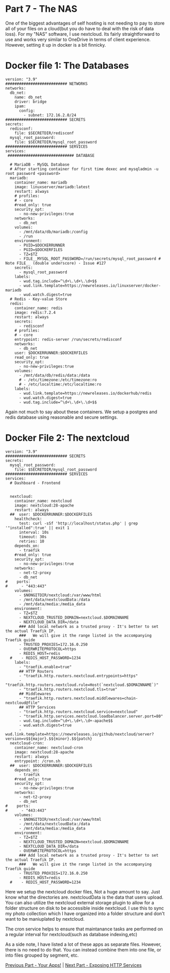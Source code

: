 # Part 7 - The NAS


One of the biggest advantages of self hosting is not needing to pay to store all of your files on a cloud(but you do have to deal with the risk of data loss). For my "NAS" software, I use nextcloud. Its fairly straightforward to use and works very similar to OneDrive in terms of client experience. However, setting it up in docker is a bit finnicky.


# Docker file 1: The Databases
```
version: "3.9"
########################### NETWORKS
networks:
  db_net:
    name: db_net
    driver: bridge
    ipam:
      config:
        - subnet: 172.16.2.0/24
########################### SECRETS
secrets:
  redisconf:
    file: $SECRETDIR/redisconf
  mysql_root_password:
    file: $SECRETDIR/mysql_root_password
########################### SERVICES
services:
 ############################# DATABASE

  # MariaDB - MySQL Database
  # After starting container for first time dexec and mysqladmin -u root password <password>
  mariadb:
    container_name: mariadb
    image: linuxserver/mariadb:latest
    restart: always
    # profiles:
    # - core
    #read_only: true
    security_opt:
      - no-new-privileges:true
    networks:
      - db_net
    volumes:
      - /mnt/data/db/mariadb:/config
      - /run
    environment:
      - PUID=$DOCKERRUNNER
      - PGID=$DOCKERFILES
      - TZ=$TZ
      - FILE__MYSQL_ROOT_PASSWORD=/run/secrets/mysql_root_password # Note FILE__ (double underscore) - Issue #127
    secrets:
      - mysql_root_password
    labels:
      - wud.tag.include=^\d+\.\d+\.\d+$$
      - wud.link.template=https://newreleases.io/linuxserver/docker-mariadb
      - wud.watch.digest=true
  # Redis - Key-value Store
  redis:
    container_name: redis
    image: redis:7.2.4
    restart: always
    secrets:
      - redisconf
    # profiles:
    # - core
    entrypoint: redis-server /run/secrets/redisconf
    networks:
      - db_net
    user: $DOCKERRUNNER:$DOCKERFILES
    read_only: true
    security_opt:
      - no-new-privileges:true
    volumes:
      - /mnt/data/db/redis/data:/data
      # - /etc/timezone:/etc/timezone:ro
      # - /etc/localtime:/etc/localtime:ro
    labels:
      - wud.link.template=https://newreleases.io/dockerhub/redis
      - wud.watch.digest=true
      - wud.tag.include=^\d+\.\d+\.\d+$$
```
Again not much to say about these containers. We setup a postgres and redis database using reasonable and secure settings.

# Docker File 2: The nextcloud
```
version: "3.9"
########################### SECRETS
secrets:
  mysql_root_password:
    file: $SECRETDIR/mysql_root_password
########################### SERVICES
services:
  # Dashboard - Frontend
  

  nextcloud:
    container_name: nextcloud
    image: nextcloud:28-apache
    restart: always
  ##  user: $DOCKERRUNNER:$DOCKERFILES
    healthcheck:
      test: curl -sSf 'http://localhost/status.php' | grep '"installed":true' || exit 1
      interval: 10s
      timeout: 30s
      retries: 10
    depends_on:
      - traefik
    #read_only: true
    security_opt:
      - no-new-privileges:true
    networks:
      - net-t2-proxy
      - db_net
#    ports:
#      - "443:443"
    volumes:
      - $NONGITDIR/nextcloud:/var/www/html
      - /mnt/data/nextcloudData:/data
      - /mnt/data/media:/media_data
    environment:
      - TZ=$TZ
      - NEXTCLOUD_TRUSTED_DOMAIN=nextcloud.$DOMAINNAME
      - NEXTCLOUD_DATA_DIR=/data
      ### Add local network as a trusted proxy - It's better to set the actual Traefik IP.
      ###   We will give it the range listed in the accompanying Traefik guide
      - TRUSTED_PROXIES=172.16.0.250
      - OVERWRITEPROTOCOL=https
      - REDIS_HOST=redis
  #    - REDIS_HOST_PASSWORD=1234
    labels:
      - "traefik.enable=true"
      ## HTTP Routers
      - "traefik.http.routers.nextcloud.entrypoints=https"
      - "traefik.http.routers.nextcloud.rule=Host(`nextcloud.$DOMAINNAME`)"
      - "traefik.http.routers.nextcloud.tls=true"
      ## Middlewares
      - "traefik.http.routers.nextcloud.middlewares=chain-nextcloud@file"
      ## HTTP Services
      - "traefik.http.routers.nextcloud.service=nextcloud"
      - "traefik.http.services.nextcloud.loadbalancer.server.port=80"
      - wud.tag.include=^\d+\.\d+\.\d+-apache$$
      - wud.watch.digest=true
      - wud.link.template=https://newreleases.io/github/nextcloud/server?version=v$${major}.$${minor}.$${patch}
  nextcloud-cron:
    container_name: nextcloud-cron
    image: nextcloud:28-apache
    restart: always
    entrypoint: /cron.sh
  ##  user: $DOCKERRUNNER:$DOCKERFILES
    depends_on:
      - traefik
    #read_only: true
    security_opt:
      - no-new-privileges:true
    networks:
      - net-t2-proxy
      - db_net
#    ports:
#      - "443:443"
    volumes:
      - $NONGITDIR/nextcloud:/var/www/html
      - /mnt/data/nextcloudData:/data
      - /mnt/data/media:/media_data
    environment:
      - TZ=$TZ
      - NEXTCLOUD_TRUSTED_DOMAIN=nextcloud.$DOMAINNAME
      - NEXTCLOUD_DATA_DIR=/data
      - OVERWRITEPROTOCOL=https
      ### Add local network as a trusted proxy - It's better to set the actual Traefik IP.
      ###   We will give it the range listed in the accompanying Traefik guide
      - TRUSTED_PROXIES=172.16.0.250
      - REDIS_HOST=redis
  #    - REDIS_HOST_PASSWORD=1234
  ```

  Here we setup the nextcloud docker files, Not a huge amount to say. Just know what the directories are. nextcloudData is the data that users upload. You can also utilize the nextcloud external storage plugin to allow for a folder structure on disk to be accessible inside nextcloud. I use this to sync my photo collection which I have organized into a folder structure and don't want to be maniuplated by nextcloud.

  The cron service helps to ensure that maintanance tasks are performed on a regular interval for nextcloud(such as database indexing,etc)
  

  As a side note, I have listed a lot of these apps as separate files. However, there is no need to do that. You can instead combine them into one file, or into files grouped by segment, etc.


[Previous Part - Your Apps!](./Part6-Software.md) | [Next Part - Exposing HTTP Services](./Part8-ExpsoingHTTP.md)